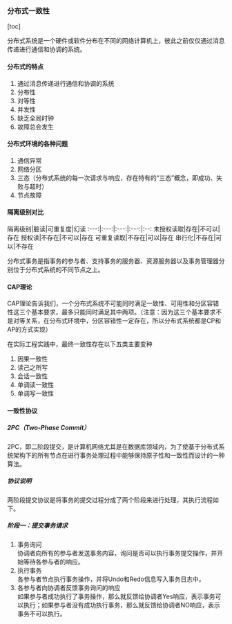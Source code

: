 ### 分布式一致性

[toc]

分布式系统是一个硬件或软件分布在不同的网络计算机上，彼此之前仅仅通过消息传递进行通信和协调的系统。  

#### 分布式的特点
1. 通过消息传递进行通信和协调的系统
2. 分布性
3. 对等性
4. 并发性
5. 缺乏全局时钟
6. 故障总会发生

#### 分布式环境的各种问题
1. 通信异常
2. 网络分区
3. 三态（分布式系统的每一次请求与响应，存在特有的“三态”概念，即成功、失败与超时）
4. 节点故障


#### 隔离级别对比

隔离级别|脏读|可重复度|幻读
:---:|:---:|:---:|:---:|:--:
未授权读取|存在|不可以|存在
授权读|不存在|不可以|存在
可重复读取|不存在|可以|存在
串行化|不存在|可以|不存在

分布式事务是指事务的参与者、支持事务的服务器、资源服务器以及事务管理器分别位于分布式系统的不同节点之上。

#### CAP理论
CAP理论告诉我们，一个分布式系统不可能同时满足一致性、可用性和分区容错性这三个基本要求，最多只能同时满足其中两项。（注意：因为这三个基本要求不是对等关系，在分布式环境中，分区容错性一定存在，所以分布式系统都是CP和AP的方式实现）

在实际工程实践中，最终一致性存在以下五类主要变种
1. 因果一致性
2. 读己之所写
3. 会话一致性
4. 单调读一致性
5. 单调写一致性

#### 一致性协议

##### 2PC（Two-Phase Commit）
2PC，即二阶段提交，是计算机网络尤其是在数据库领域内，为了使基于分布式系统架构下的所有节点在进行事务处理过程中能够保持原子性和一致性而设计的一种算法。
##### 协议说明
两阶段提交协议是将事务的提交过程分成了两个阶段来进行处理，其执行流程如下。
##### 阶段一：提交事务请求
1. 事务询问  
协调者向所有的参与者发送事务内容，询问是否可以执行事务提交操作，并开始等待各参与者的响应。
2. 执行事务  
各参与者节点执行事务操作，并将Undo和Redo信息写入事务日志中。
3. 各参与者向协调者反馈事务询问的响应  
如果参与者成功执行了事务操作，那么就反馈给协调者Yes响应，表示事务可以执行；如果参与者没有成功执行事务，那么就反馈给协调者NO响应，表示事务不可以执行。